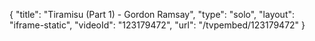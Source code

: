 {
    "title": "Tiramisu (Part 1) - Gordon Ramsay",
    "type": "solo",
    "layout": "iframe-static",
    "videoId": "123179472",
    "url": "\/tvpembed\/123179472"
}